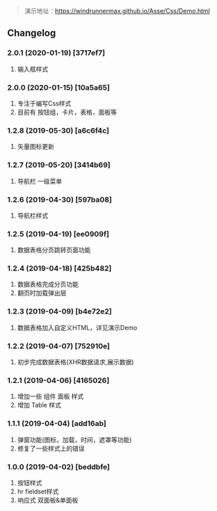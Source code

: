 > 演示地址：https://windrunnermax.github.io/Asse/Css/Demo.html  


## Changelog

### 2.0.1 (2020-01-19) [3717ef7]
1. 输入框样式

### 2.0.0 (2020-01-15) [10a5a65]
1. 专注于编写Css样式
2. 目前有 按钮组，卡片，表格，面板等

### 1.2.8 (2019-05-30) [a6c6f4c]
1. 矢量图标更新

### 1.2.7 (2019-05-20) [3414b69]
1. 导航栏 一级菜单

### 1.2.6 (2019-04-30) [597ba08]
1. 导航栏样式

### 1.2.5 (2019-04-19) [ee0909f]
1. 数据表格分页跳转页面功能

### 1.2.4 (2019-04-18) [425b482]
1. 数据表格完成分页功能
2. 翻页时加载弹出层

### 1.2.3 (2019-04-09) [b4e72e2]
1. 数据表格加入自定义HTML，详见演示Demo

### 1.2.2 (2019-04-07) [752910e]
1. 初步完成数据表格(XHR数据请求,展示数据)

### 1.2.1 (2019-04-06) [4165026] 
1. 增加一些 组件 面板 样式
2. 增加 Table 样式

### 1.1.1 (2019-04-04) [add16ab] 
1. 弹窗功能(图标，加载，时间，遮罩等功能)
2. 修复了一些样式上的错误

### 1.0.0 (2019-04-02) [beddbfe] 
1. 按钮样式 
2. hr fieldset样式
3. 响应式 双面板&单面板
